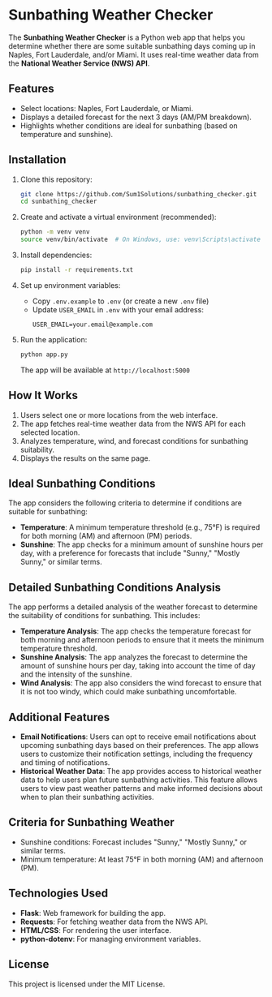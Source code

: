 # Sunbathing Weather Checker

The **Sunbathing Weather Checker** is a Python web app that helps you determine whether there are some suitable sunbathing days coming up in Naples, Fort Lauderdale, and/or Miami. It uses real-time weather data from the **National Weather Service (NWS) API**.

## Features

- Select locations: Naples, Fort Lauderdale, or Miami.
- Displays a detailed forecast for the next 3 days (AM/PM breakdown).
- Highlights whether conditions are ideal for sunbathing (based on temperature and sunshine).

## Installation

1. Clone this repository:
   ```bash
   git clone https://github.com/Sum1Solutions/sunbathing_checker.git
   cd sunbathing_checker
   ```

2. Create and activate a virtual environment (recommended):
   ```bash
   python -m venv venv
   source venv/bin/activate  # On Windows, use: venv\Scripts\activate
   ```

3. Install dependencies:
   ```bash
   pip install -r requirements.txt
   ```

4. Set up environment variables:
   - Copy `.env.example` to `.env` (or create a new `.env` file)
   - Update `USER_EMAIL` in `.env` with your email address:
     ```
     USER_EMAIL=your.email@example.com
     ```

5. Run the application:
   ```bash
   python app.py
   ```
   The app will be available at `http://localhost:5000`

## How It Works

1. Users select one or more locations from the web interface.
2. The app fetches real-time weather data from the NWS API for each selected location.
3. Analyzes temperature, wind, and forecast conditions for sunbathing suitability.
4. Displays the results on the same page.

## Ideal Sunbathing Conditions

The app considers the following criteria to determine if conditions are suitable for sunbathing:
- **Temperature**: A minimum temperature threshold (e.g., 75°F) is required for both morning (AM) and afternoon (PM) periods.
- **Sunshine**: The app checks for a minimum amount of sunshine hours per day, with a preference for forecasts that include "Sunny," "Mostly Sunny," or similar terms.

## Detailed Sunbathing Conditions Analysis

The app performs a detailed analysis of the weather forecast to determine the suitability of conditions for sunbathing. This includes:

- **Temperature Analysis**: The app checks the temperature forecast for both morning and afternoon periods to ensure that it meets the minimum temperature threshold.
- **Sunshine Analysis**: The app analyzes the forecast to determine the amount of sunshine hours per day, taking into account the time of day and the intensity of the sunshine.
- **Wind Analysis**: The app also considers the wind forecast to ensure that it is not too windy, which could make sunbathing uncomfortable.

## Additional Features

- **Email Notifications**: Users can opt to receive email notifications about upcoming sunbathing days based on their preferences. The app allows users to customize their notification settings, including the frequency and timing of notifications.
- **Historical Weather Data**: The app provides access to historical weather data to help users plan future sunbathing activities. This feature allows users to view past weather patterns and make informed decisions about when to plan their sunbathing activities.

## Criteria for Sunbathing Weather

- Sunshine conditions: Forecast includes "Sunny," "Mostly Sunny," or similar terms.
- Minimum temperature: At least 75°F in both morning (AM) and afternoon (PM).

## Technologies Used

- **Flask**: Web framework for building the app.
- **Requests**: For fetching weather data from the NWS API.
- **HTML/CSS**: For rendering the user interface.
- **python-dotenv**: For managing environment variables.

## License

This project is licensed under the MIT License.
